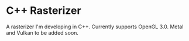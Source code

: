 # C++ Rasterizer

A rasterizer I'm developing in C++. Currently supports OpenGL 3.0. Metal and Vulkan to be added soon.

